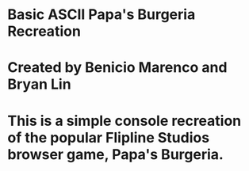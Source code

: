 # Basic ASCII Papa's Burgeria Recreation

# Created by Benicio Marenco and Bryan Lin

# This is a simple console recreation of the popular Flipline Studios browser game, Papa's Burgeria.
